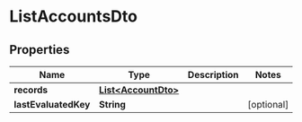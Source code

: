 # ListAccountsDto

## Properties

| Name                 | Type                                        | Description | Notes      |
| -------------------- | ------------------------------------------- | ----------- | ---------- |
| **records**          | [**List&lt;AccountDto&gt;**](AccountDto.md) |             |            |
| **lastEvaluatedKey** | **String**                                  |             | [optional] |
